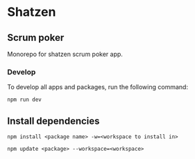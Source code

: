 # Shatzen

## Scrum poker

Monorepo for shatzen scrum poker app.

### Develop

To develop all apps and packages, run the following command:

```
npm run dev
```

## Install dependencies

```
npm install <package name> -w=<workspace to install in>
```

```
npm update <package> --workspace=<workspace>
```
